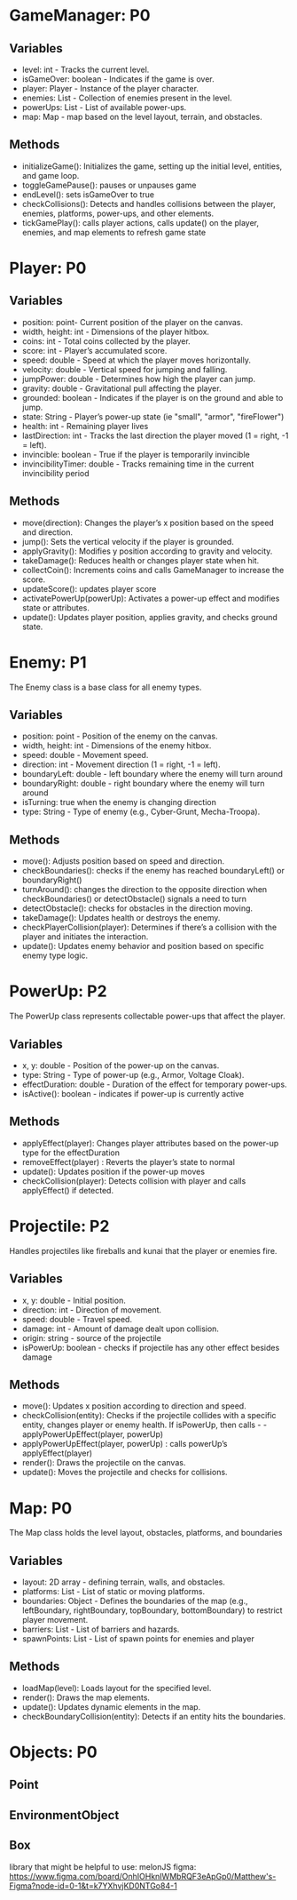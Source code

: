 # GameManager: P0
## Variables
- level: int - Tracks the current level.
- isGameOver: boolean - Indicates if the game is over.
- player: Player - Instance of the player character.
- enemies: List<Enemy> - Collection of enemies present in the level.
- powerUps: List<PowerUp> - List of available power-ups.
- map: Map - map based on the level layout, terrain, and obstacles.

## Methods
- initializeGame(): Initializes the game, setting up the initial level, entities, and game loop. 
- toggleGamePause(): pauses or unpauses game
- endLevel(): sets isGameOver to true
- checkCollisions(): Detects and handles collisions between the player, enemies, platforms, power-ups, and other elements.
- tickGamePlay(): calls player actions, calls update() on the player, enemies, and map elements to refresh game state

# Player: P0
## Variables
- position: point- Current position of the player on the canvas.
- width, height: int - Dimensions of the player hitbox.
- coins: int - Total coins collected by the player.
- score: int - Player’s accumulated score.
- speed: double - Speed at which the player moves horizontally.
- velocity: double - Vertical speed for jumping and falling.
- jumpPower: double - Determines how high the player can jump.
- gravity: double - Gravitational pull affecting the player.
- grounded: boolean - Indicates if the player is on the ground and able to jump.
- state: String - Player’s power-up state (ie "small", "armor", "fireFlower")
- health: int - Remaining player lives
- lastDirection: int - Tracks the last direction the player moved (1 = right, -1 = left).
- invincible: boolean - True if the player is temporarily invincible
- invincibilityTimer: double - Tracks remaining time in the current invincibility period

## Methods
- move(direction): Changes the player’s x position based on the speed and direction.
- jump(): Sets the vertical velocity if the player is grounded.
- applyGravity(): Modifies y position according to gravity and velocity.
- takeDamage(): Reduces health or changes player state when hit.
- collectCoin(): Increments coins and calls GameManager to increase the score.
- updateScore(): updates player score
- activatePowerUp(powerUp): Activates a power-up effect and modifies state or attributes.
- update(): Updates player position, applies gravity, and checks ground state.

# Enemy: P1
The Enemy class is a base class for all enemy types.

## Variables
- position: point - Position of the enemy on the canvas.
- width, height: int - Dimensions of the enemy hitbox.
- speed: double - Movement speed.
- direction: int - Movement direction (1 = right, -1 = left).
- boundaryLeft: double - left boundary where the enemy will turn around
- boundaryRight: double - right boundary where the enemy will turn around
- isTurning: true when the enemy is changing direction
- type: String - Type of enemy (e.g., Cyber-Grunt, Mecha-Troopa).

## Methods
- move(): Adjusts position based on speed and direction.
- checkBoundaries(): checks if the enemy has reached boundaryLeft() or boundaryRight()
- turnAround(): changes the direction to the opposite direction when checkBoundaries() or detectObstacle() signals a need to turn
- detectObstacle(): checks for obstacles in the direction moving.
- takeDamage(): Updates health or destroys the enemy.
- checkPlayerCollision(player): Determines if there’s a collision with the player and initiates the interaction.
- update(): Updates enemy behavior and position based on specific enemy type logic.

# PowerUp: P2
The PowerUp class represents collectable power-ups that affect the player.

## Variables
- x, y: double - Position of the power-up on the canvas.
- type: String - Type of power-up (e.g., Armor, Voltage Cloak).
- effectDuration: double - Duration of the effect for temporary power-ups.
- isActive(): boolean - indicates if power-up is currently active
## Methods
- applyEffect(player): Changes player attributes based on the power-up type for the effectDuration
- removeEffect(player) : Reverts the player’s state to normal
- update(): Updates position if the power-up moves
- checkCollision(player): Detects collision with player and calls applyEffect() if detected.

# Projectile: P2
Handles projectiles like fireballs and kunai that the player or enemies fire.

## Variables
- x, y: double - Initial position.
- direction: int - Direction of movement.
- speed: double - Travel speed.
- damage: int - Amount of damage dealt upon collision.
- origin: string - source of the projectile
- isPowerUp: boolean - checks if projectile has any other effect besides damage
## Methods
- move(): Updates x position according to direction and speed.
- checkCollision(entity): Checks if the projectile collides with a specific entity, changes player or enemy health. If isPowerUp, then calls - - applyPowerUpEffect(player, powerUp)
- applyPowerUpEffect(player, powerUp) : calls powerUp’s applyEffect(player)
- render(): Draws the projectile on the canvas.
- update(): Moves the projectile and checks for collisions.

# Map: P0
The Map class holds the level layout, obstacles, platforms, and boundaries

## Variables
- layout: 2D array - defining terrain, walls, and obstacles.
- platforms: List<Platform> - List of static or moving platforms.
- boundaries: Object - Defines the boundaries of the map (e.g., leftBoundary, rightBoundary, topBoundary, bottomBoundary) to restrict player movement.
- barriers: List<Barrier> - List of barriers and hazards.
- spawnPoints: List<Point> - List of spawn points for enemies and player
## Methods
- loadMap(level): Loads layout for the specified level.
- render(): Draws the map elements.
- update(): Updates dynamic elements in the map.
- checkBoundaryCollision(entity): Detects if an entity hits the boundaries.

# Objects: P0
## Point 
## EnvironmentObject
## Box

library that might be helpful to use: melonJS
figma: https://www.figma.com/board/OnhIOHknIWMbRQF3eApGp0/Matthew's-Figma?node-id=0-1&t=k7YXhvjKD0NTGo84-1